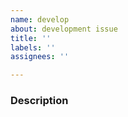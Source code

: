 ```yaml
---
name: develop
about: development issue
title: ''
labels: ''
assignees: ''

---
```


### Description
